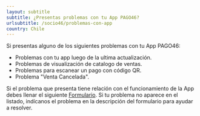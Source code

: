 ```yaml
---
layout: subtitle
subtitle: ¿Presentas problemas con tu App PAGO46?
urlsubtitle: /socio46/problemas-con-app
country: Chile
---
```

Si presentas alguno de los siguientes problemas con tu App PAGO46:

- Problemas con tu app luego de la ultima actualización. 
- Problemas de visualización de catalogo de ventas. 
- Problemas para escanear un pago con código QR.
- Problema "Venta Cancelada". 

Si el problema que presenta tiene relación con el funcionamiento de la App debes llenar el siguiente 
[Formulario](/contactanos/16). Si tu problema no aparece en el listado, indícanos el problema en la descripción del formulario para ayudar a resolver. 
